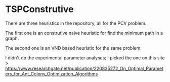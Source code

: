 # TSPConstrutive
There are three heuristics in the repository, all for the PCV problem. 

The first one is an construtive naive heuristic for find the minimum path in a graph. 

The second one is an VND based heuristic for the same problem. 

I didn't do the experimental parameter analyses; I picked the one on this site > https://www.researchgate.net/publication/220835272_On_Optimal_Parameters_for_Ant_Colony_Optimization_Algorithms
